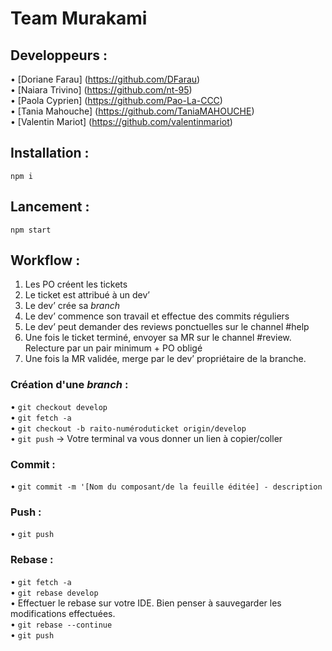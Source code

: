 # Team Murakami         
          
## Developpeurs :      
         
• [Doriane Farau] (https://github.com/DFarau)         
• [Naiara Trivino] (https://github.com/nt-95)       
• [Paola Cyprien] (https://github.com/Pao-La-CCC)       
• [Tania Mahouche] (https://github.com/TaniaMAHOUCHE)        
• [Valentin Mariot] (https://github.com/valentinmariot)         
        
## Installation :     
`npm i`    
      
## Lancement :             
`npm start`     
      
## Workflow :       
              
1. Les PO créent les tickets       
2. Le ticket est attribué à un dev’       
3. Le dev’ crée sa *branch*       
4. Le dev’ commence son travail et effectue des commits réguliers       
5. Le dev’ peut demander des reviews ponctuelles sur le channel #help       
6. Une fois le ticket terminé, envoyer sa MR sur le channel #review. Relecture par un pair minimum + PO obligé        
7. Une fois la MR validée, merge par le dev’ propriétaire de la branche.       
             
### Création d'une *branch* :     
• `git checkout develop`     
• `git fetch -a`     
• `git checkout -b raito-numéroduticket origin/develop`     
• `git push` -> Votre terminal va vous donner un lien à copier/coller     
     
### Commit :      
• `git commit -m '[Nom du composant/de la feuille éditée] - description`     
     
### Push :           
• `git push`          
           
### Rebase :      
• `git fetch -a`     
• `git rebase develop`     
• Effectuer le rebase sur votre IDE. Bien penser à sauvegarder les modifications effectuées.      
• `git rebase --continue`     
• `git push`     
     